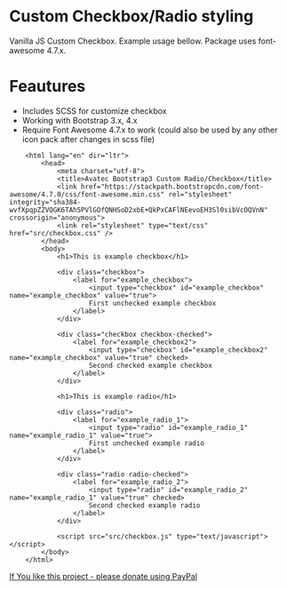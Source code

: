 # Custom Checkbox/Radio styling
Vanilla JS Custom Checkbox. Example usage bellow.
Package uses font-awesome 4.7.x.

# Feautures
* Includes SCSS for customize checkbox
* Working with Bootstrap 3.x, 4.x
* Require Font Awesome 4.7.x to work (could also be used by any other icon pack after changes in scss file)



~~~~<!DOCTYPE html>
    <html lang="en" dir="ltr">
        <head>
            <meta charset="utf-8">
            <title>Avatec Bootstrap3 Custom Radio/Checkbox</title>
            <link href="https://stackpath.bootstrapcdn.com/font-awesome/4.7.0/css/font-awesome.min.css" rel="stylesheet" integrity="sha384-wvfXpqpZZVQGK6TAh5PVlGOfQNHSoD2xbE+QkPxCAFlNEevoEH3Sl0sibVcOQVnN" crossorigin="anonymous">
            <link rel="stylesheet" type="text/css" href="src/checkbox.css" />
        </head>
        <body>
            <h1>This is example checkbox</h1>

            <div class="checkbox">
                <label for="example_checkbox">
                    <input type="checkbox" id="example_checkbox" name="example_checkbox" value="true">
                    First unchecked example checkbox
                </label>
            </div>

            <div class="checkbox checkbox-checked">
                <label for="example_checkbox2">
                    <input type="checkbox" id="example_checkbox2" name="example_checkbox" value="true" checked>
                    Second checked example checkbox
                </label>
            </div>

            <h1>This is example radio</h1>

            <div class="radio">
                <label for="example_radio_1">
                    <input type="radio" id="example_radio_1" name="example_radio_1" value="true">
                    First unchecked example radio
                </label>
            </div>

            <div class="radio radio-checked">
                <label for="example_radio_2">
                    <input type="radio" id="example_radio_2" name="example_radio_1" value="true" checked>
                    Second checked example radio
                </label>
            </div>

            <script src="src/checkbox.js" type="text/javascript"></script>
        </body>
    </html>
~~~~

[If You like this project - please donate using PayPal](https://www.paypal.com/cgi-bin/webscr?cmd=_donations&business=RN84ZCNKWJNLG&item_name=Donate&currency_code=USD&source=url")
